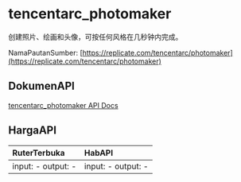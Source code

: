 # tencentarc_photomaker

创建照片、绘画和头像，可按任何风格在几秒钟内完成。

NamaPautanSumber: [https://replicate.com/tencentarc/photomaker](https://replicate.com/tencentarc/photomaker)

## DokumenAPI

[tencentarc_photomaker API Docs](../apis/kl/tencentarc_photomaker.md)

## HargaAPI

| RuterTerbuka | HabAPI |
|:---|:---|
| input: - output: - | input: - output: - |
